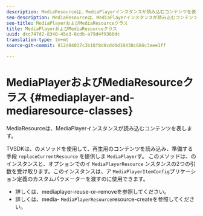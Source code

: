 ```yaml
---
description: MediaResourceは、MediaPlayerインスタンスが読み込むコンテンツを表します。
seo-description: MediaResourceは、MediaPlayerインスタンスが読み込むコンテンツを表します。
seo-title: MediaPlayerおよびMediaResourceクラス
title: MediaPlayerおよびMediaResourceクラス
uuid: dcc747d2-8340-45e3-8cdb-a79d4f9360dc
translation-type: tm+mt
source-git-commit: 812d04037c3b18f8d8cdd0d18430c686c3eee1ff

---
```



# MediaPlayerおよびMediaResourceクラス {#mediaplayer-and-mediaresource-classes}

MediaResourceは、MediaPlayerインスタンスが読み込むコンテンツを表します。

<!--<a id="section_431AB7221E0249BF949EC72EEB9B428A"></a>-->

TVSDKは、のメソッドを使用して、再生用のコンテンツを読み込み、準備する手段 `replaceCurrentResource` を提供しま `MediaPlayer`す。 このメソッドは、のインスタンスと、オプションでのイ `MediaPlayerResource` ンスタンスの2つの引数を受け取ります。このインスタンスは、ア `MediaPlayerItemConfig`プリケーション定義のカスタムパラメーターを渡すのに使用できます。

* 詳しくは、mediaplayer-reuse-or-removeを参照してください。
* 詳しくは、media- `MediaPlayerResource`resource-createを参照してください。

